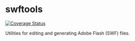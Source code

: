 # swftools
[![Coverage Status](https://coveralls.io/repos/github/Droobledores/swftools/badge.svg?branch=master)](https://coveralls.io/github/Droobledores/swftools?branch=master)

Utilities for editing and generating Adobe Flash (SWF) files.
